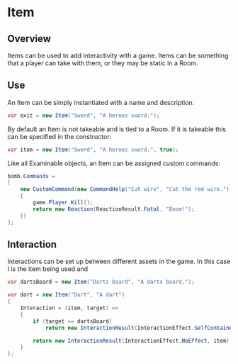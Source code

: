﻿# Item

## Overview

Items can be used to add interactivity with a game. Items can be something that a player can take with them, or they may be static in a Room.

## Use

An Item can be simply instantiated with a name and description.

```csharp
var exit = new Item("Sword", "A heroes sword.");
```

By default an Item is not takeable and is tied to a Room. If it is takeable this can be specified in the constructor:

```csharp
var item = new Item("Sword", "A heroes sword.", true);
```

Like all Examinable objects, an Item can be assigned custom commands:

```csharp
bomb.Commands =
[
    new CustomCommand(new CommandHelp("Cut wire", "Cut the red wire."), true, (game, args) =>
    {
        game.Player.Kill();
        return new Reaction(ReactionResult.Fatal, "Boom!");
    })
];
```

## Interaction

Interactions can be set up between different assets in the game. In this case I is the item being used and 

```csharp
var dartsBoard = new Item("Darts board", "A darts board.");

var dart = new Item("Dart", "A dart")
{
    Interaction = (item, target) =>
    {
        if (target == dartsBoard)
            return new InteractionResult(InteractionEffect.SelfContained, item, "The dart stuck in the darts board.");

        return new InteractionResult(InteractionEffect.NoEffect, item);
    }
};
```